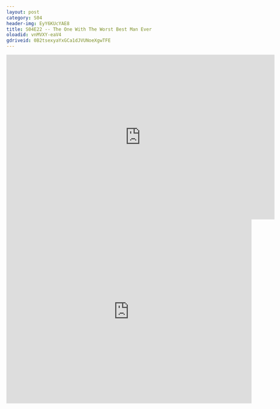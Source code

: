 ```yaml
---
layout: post 
category: S04 
header-img: EyY6KUcYAE8 
title: S04E22 -- The One With The Worst Best Man Ever 
oloadid: vnMVXY-eaV4 
gdriveid: 0B2tsexyaYxGCa1dJVUNoeXgwTFE 
--- 
```

<!--more--> 
<iframe src='https://openload.co/embed/vnMVXY-eaV4/' width='700' height='430' frameborder='0' scrolling='no' allowfullscreen='allowfullscreen'></iframe> 
<iframe src='https://drive.google.com/file/d/0B2tsexyaYxGCa1dJVUNoeXgwTFE/preview' width='640' height='480' frameborder='0' scrolling='no' allowfullscreen='allowfullscreen'></iframe> 